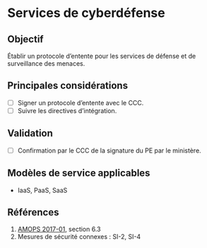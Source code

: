 # Services de cyberdéfense

## Objectif

Établir un protocole d’entente pour les services de défense et de surveillance des menaces.

## Principales considérations

* [ ] Signer un protocole d’entente avec le CCC.
* [ ] Suivre les directives d’intégration.

## Validation

* [ ] Confirmation par le CCC de la signature du PE par le ministère.

## Modèles de service applicables

* IaaS, PaaS, SaaS

## Références

1. [AMOPS 2017-01](https://www.canada.ca/fr/gouvernement/systeme/gouvernement-numerique/innovations-gouvernementales-numeriques/services-informatique-nuage/orientation-utilisation-securisee-services-commerciaux-informatique-nuage-amops.html), section 6.3
2. Mesures de sécurité connexes : SI-2, SI-4
